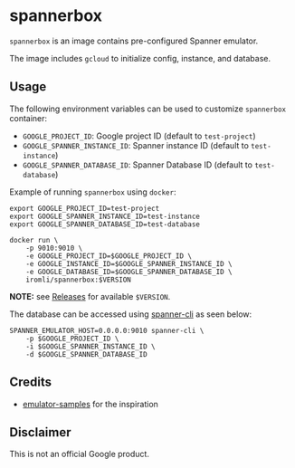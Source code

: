 # spannerbox

`spannerbox` is an image contains pre-configured Spanner emulator.

The image includes `gcloud` to initialize config, instance, and database.

## Usage

The following environment variables can be used to customize `spannerbox` container:

- `GOOGLE_PROJECT_ID`: Google project ID (default to `test-project`)
- `GOOGLE_SPANNER_INSTANCE_ID`: Spanner instance ID (default to `test-instance`)
- `GOOGLE_SPANNER_DATABASE_ID`: Spanner Database ID (default to `test-database`)

Example of running `spannerbox` using `docker`:

```
export GOOGLE_PROJECT_ID=test-project
export GOOGLE_SPANNER_INSTANCE_ID=test-instance
export GOOGLE_SPANNER_DATABASE_ID=test-database

docker run \
    -p 9010:9010 \
    -e GOOGLE_PROJECT_ID=$GOOGLE_PROJECT_ID \
    -e GOOGLE_INSTANCE_ID=$GOOGLE_SPANNER_INSTANCE_ID \
    -e GOOGLE_DATABASE_ID=$GOOGLE_SPANNER_DATABASE_ID \
    iromli/spannerbox:$VERSION
```

**NOTE:** see [Releases](https://github.com/iromli/docker-spannerbox/releases) for available `$VERSION`.

The database can be accessed using [spanner-cli](https://github.com/cloudspannerecosystem/spanner-cli) as seen below:

```
SPANNER_EMULATOR_HOST=0.0.0.0:9010 spanner-cli \
    -p $GOOGLE_PROJECT_ID \
    -i $GOOGLE_SPANNER_INSTANCE_ID \
    -d $GOOGLE_SPANNER_DATABASE_ID
```

## Credits

- [emulator-samples](https://github.com/cloudspannerecosystem/emulator-samples/tree/master/docker) for the inspiration

## Disclaimer

This is not an official Google product.

